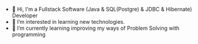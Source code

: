 - 👋 Hi, I'm a Fullstack Software (Java & SQL(Postgre) & JDBC & Hibernate) Developer
- 👀 I’m interested in learning new technologies.
- 🌱 I’m currently learning improving my ways of Problem Solving with programming


<!---
gakyar/gakyar is a ✨ special ✨ repository because its `README.md` (this file) appears on your GitHub profile.
You can click the Preview link to take a look at your changes.
--->
